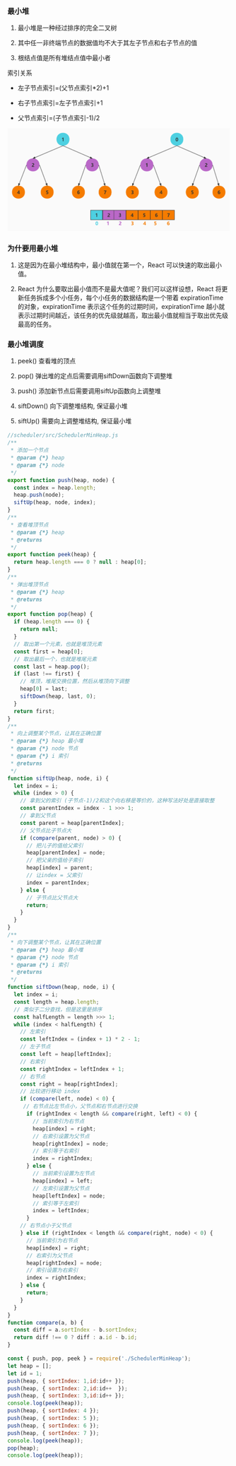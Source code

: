 <!--
 * @Author: changcheng
 * @LastEditTime: 2023-10-09 21:27:27
-->
### 最小堆

1. 最小堆是一种经过排序的完全二叉树

2. 其中任一非终端节点的数据值均不大于其左子节点和右子节点的值

3. 根结点值是所有堆结点值中最小者

索引关系

+ 左子节点索引=(父节点索引*2)+1

+ 右子节点索引=左子节点索引+1

+ 父节点索引=(子节点索引-1)/2

![avatar](../img/zui_xiao_dui_1_1643275468911.jpeg)


### 为什要用最小堆

1. 这是因为在最小堆结构中，最小值就在第一个，React 可以快速的取出最小值。

2. React 为什么要取出最小值而不是最大值呢？我们可以这样设想，React 将更新任务拆成多个小任务，每个小任务的数据结构是一个带着 expirationTime 的对象，expirationTime 表示这个任务的过期时间，expirationTime 越小就表示过期时间越近，该任务的优先级就越高，取出最小值就相当于取出优先级最高的任务。


### 最小堆调度


1. peek() 查看堆的顶点

2. pop() 弹出堆的定点后需要调用siftDown函数向下调整堆

3. push() 添加新节点后需要调用siftUp函数向上调整堆

4. siftDown() 向下调整堆结构, 保证最小堆

5. siftUp() 需要向上调整堆结构, 保证最小堆

```javaScript
//scheduler/src/SchedulerMinHeap.js
/**
 * 添加一个节点
 * @param {*} heap 
 * @param {*} node 
 */
export function push(heap, node) {
  const index = heap.length;
  heap.push(node);
  siftUp(heap, node, index);
}
/**
 * 查看堆顶节点
 * @param {*} heap 
 * @returns 
 */
export function peek(heap) {
  return heap.length === 0 ? null : heap[0];
}
/**
 * 弹出堆顶节点
 * @param {*} heap 
 * @returns 
 */
export function pop(heap) {
  if (heap.length === 0) {
    return null;
  }
  // 取出第一个元素，也就是堆顶元素
  const first = heap[0];
  // 取出最后一个，也就是堆尾元素
  const last = heap.pop();
  if (last !== first) {
    // 堆顶，堆尾交换位置，然后从堆顶向下调整
    heap[0] = last;
    siftDown(heap, last, 0);
  }
  return first;
}
/**
 * 向上调整某个节点，让其在正确位置
 * @param {*} heap 最小堆
 * @param {*} node 节点
 * @param {*} i 索引
 * @returns 
 */
function siftUp(heap, node, i) {
  let index = i;
  while (index > 0) {
    // 拿到父的索引 (子节点-1)/2和这个向右移是等价的，这种写法好处是直接取整
    const parentIndex = index - 1 >>> 1;
    // 拿到父节点
    const parent = heap[parentIndex];
    // 父节点比子节点大
    if (compare(parent, node) > 0) {
      // 把儿子的值给父索引
      heap[parentIndex] = node;
      // 把父亲的值给子索引
      heap[index] = parent;
      // 让index = 父索引
      index = parentIndex;
    } else {
      // 子节点比父节点大
      return;
    }
  }
}
/**
 * 向下调整某个节点，让其在正确位置
 * @param {*} heap 最小堆
 * @param {*} node 节点
 * @param {*} i 索引
 * @returns 
 */
function siftDown(heap, node, i) {
  let index = i;
  const length = heap.length;
  // 类似于二分查找，但是这里是排序
  const halfLength = length >>> 1;
  while (index < halfLength) {
    // 左索引
    const leftIndex = (index + 1) * 2 - 1;
    // 左子节点
    const left = heap[leftIndex];
    // 右索引
    const rightIndex = leftIndex + 1;
    // 右节点
    const right = heap[rightIndex];
    // 比较进行移动 index
    if (compare(left, node) < 0) {
     // 右节点比左节点小，父节点和右节点进行交换
      if (rightIndex < length && compare(right, left) < 0) {
        // 当前索引为右节点
        heap[index] = right;
        // 右索引设置为父节点
        heap[rightIndex] = node;
        // 索引等于右索引
        index = rightIndex;
      } else {
        // 当前索引设置为左节点
        heap[index] = left;
        // 左索引设置为父节点
        heap[leftIndex] = node;
        // 索引等于左索引
        index = leftIndex;
      }
    // 右节点小于父节点
    } else if (rightIndex < length && compare(right, node) < 0) {
      // 当前索引为右节点
      heap[index] = right;
      // 右索引为父节点
      heap[rightIndex] = node;
      // 索引设置为右索引
      index = rightIndex;
    } else {
      return;
    }
  }
}
function compare(a, b) {
  const diff = a.sortIndex - b.sortIndex;
  return diff !== 0 ? diff : a.id - b.id;
}
```

```javaScript
const { push, pop, peek } = require('./SchedulerMinHeap');
let heap = [];
let id = 1;
push(heap, { sortIndex: 1,id:id++ });
push(heap, { sortIndex: 2,id:id++  });
push(heap, { sortIndex: 3,id:id++ });
console.log(peek(heap));
push(heap, { sortIndex: 4 });
push(heap, { sortIndex: 5 });
push(heap, { sortIndex: 6 });
push(heap, { sortIndex: 7 });
console.log(peek(heap));
pop(heap);
console.log(peek(heap));
```
